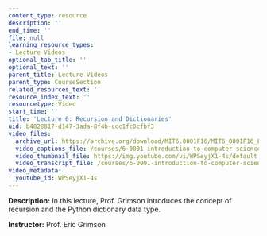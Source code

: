 ```yaml
---
content_type: resource
description: ''
end_time: ''
file: null
learning_resource_types:
- Lecture Videos
optional_tab_title: ''
optional_text: ''
parent_title: Lecture Videos
parent_type: CourseSection
related_resources_text: ''
resource_index_text: ''
resourcetype: Video
start_time: ''
title: 'Lecture 6: Recursion and Dictionaries'
uid: b4828817-d147-3ada-8f4b-ccc1fc0cfbf3
video_files:
  archive_url: https://archive.org/download/MIT6.0001F16/MIT6_0001F16_Lecture_06_300k.mp4
  video_captions_file: /courses/6-0001-introduction-to-computer-science-and-programming-in-python-fall-2016/47cee8b93c70579083a51a57875b4107_WPSeyjX1-4s.vtt
  video_thumbnail_file: https://img.youtube.com/vi/WPSeyjX1-4s/default.jpg
  video_transcript_file: /courses/6-0001-introduction-to-computer-science-and-programming-in-python-fall-2016/ddf5ad40384181a5a3d9ae2b64ca366b_WPSeyjX1-4s.pdf
video_metadata:
  youtube_id: WPSeyjX1-4s
---
```




**Description:** In this lecture, Prof. Grimson introduces the concept of recursion and the Python dictionary data type.

**Instructor:** Prof. Eric Grimson